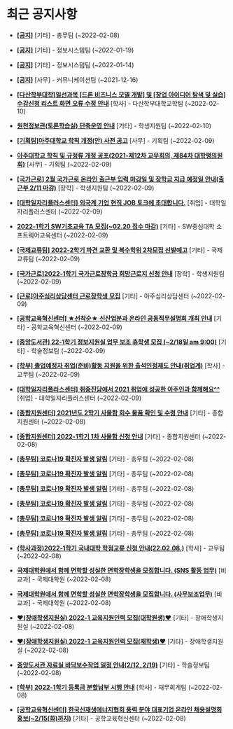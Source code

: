 # 최근 공지사항

* **[[공지]](http://ajou.ac.kr/kr/ajou/notice.do?mode=view&amp;articleNo=180493&amp;article.offset=0&amp;articleLimit=30)**
 [기타] - 총무팀 (~2022-02-08)

* **[[공지]](http://ajou.ac.kr/kr/ajou/notice.do?mode=view&amp;articleNo=179802&amp;article.offset=0&amp;articleLimit=30)**
 [기타] - 정보시스템팀 (~2022-01-19)

* **[[공지]](http://ajou.ac.kr/kr/ajou/notice.do?mode=view&amp;articleNo=179594&amp;article.offset=0&amp;articleLimit=30)**
 [기타] - 정보시스템팀 (~2022-01-14)

* **[[공지]](http://ajou.ac.kr/kr/ajou/notice.do?mode=view&amp;articleNo=147976&amp;article.offset=0&amp;articleLimit=30)**
 [사무] - 커뮤니케이션팀 (~2021-12-16)

* **[[다산학부대학]일선과목 [드론 비즈니스 모델 개발] 및 [창업 아이디어 탐색 및 실습] 수강신청 리스트 화면 오류 수정 안내](http://ajou.ac.kr/kr/ajou/notice.do?mode=view&amp;articleNo=180573&amp;article.offset=0&amp;articleLimit=30)**
 [학사] - 다산학부대학교학팀 (~2022-02-10)

* **[원천정보관(토론학습실) 단축운영 안내](http://ajou.ac.kr/kr/ajou/notice.do?mode=view&amp;articleNo=180571&amp;article.offset=0&amp;articleLimit=30)**
 [기타] - 학생지원팀 (~2022-02-10)

* **[[기획팀]아주대학교 학칙 개정(안) 사전 공고](http://ajou.ac.kr/kr/ajou/notice.do?mode=view&amp;articleNo=180568&amp;article.offset=0&amp;articleLimit=30)**
 [사무] - 기획팀 (~2022-02-09)

* **[아주대학교 학칙 및 규정류 개정 공포(2021-제12차 교무회의, 제84차 대학평의원회)](http://ajou.ac.kr/kr/ajou/notice.do?mode=view&amp;articleNo=180566&amp;article.offset=0&amp;articleLimit=30)**
 [사무] - 기획팀 (~2022-02-09)

* **[[국가근로] 2월 국가근로 온라인 출근부 입력 마감일 및 장학금 지급 예정일 안내(출근부 2/11 마감)](http://ajou.ac.kr/kr/ajou/notice.do?mode=view&amp;articleNo=180564&amp;article.offset=0&amp;articleLimit=30)**
 [장학] - 학생지원팀 (~2022-02-09)

* **[[대학일자리플러스센터] 외국계 기업 현직 JOB 토크에 초대합니다.](http://ajou.ac.kr/kr/ajou/notice.do?mode=view&amp;articleNo=180563&amp;article.offset=0&amp;articleLimit=30)**
 [취업] - 대학일자리플러스센터 (~2022-02-09)

* **[2022-1학기 SW기초교육 TA 모집(~02.20 접수 마감)](http://ajou.ac.kr/kr/ajou/notice.do?mode=view&amp;articleNo=180562&amp;article.offset=0&amp;articleLimit=30)**
 [기타] - SW중심대학 소프트웨어교육센터 (~2022-02-09)

* **[[국제교류팀] 2022-2학기 파견 교환 및 복수학위 2차모집 선발예고](http://ajou.ac.kr/kr/ajou/notice.do?mode=view&amp;articleNo=180552&amp;article.offset=0&amp;articleLimit=30)**
 [기타] - 국제교류팀 (~2022-02-09)

* **[[국가근로]2022-1학기 국가근로장학금 희망근로지 신청 안내](http://ajou.ac.kr/kr/ajou/notice.do?mode=view&amp;articleNo=180551&amp;article.offset=0&amp;articleLimit=30)**
 [장학] - 학생지원팀 (~2022-02-09)

* **[[근로]아주심리상담센터 근로장학생 모집](http://ajou.ac.kr/kr/ajou/notice.do?mode=view&amp;articleNo=180537&amp;article.offset=0&amp;articleLimit=30)**
 [기타] - 아주심리상담센터 (~2022-02-09)

* **[[공학교육혁신센터] ★선착순★ 신산업분과 온라인 공동직무설명회 개최 안내](http://ajou.ac.kr/kr/ajou/notice.do?mode=view&amp;articleNo=180536&amp;article.offset=0&amp;articleLimit=30)**
 [기타] - 공학교육혁신센터 (~2022-02-09)

* **[[중앙도서관] 22-1학기 정보지원실 업무 보조 휴학생 모집 (~2/18일 am 9:00)](http://ajou.ac.kr/kr/ajou/notice.do?mode=view&amp;articleNo=180525&amp;article.offset=0&amp;articleLimit=30)**
 [기타] - 학술정보팀 (~2022-02-09)

* **[[학부] 졸업예정자 취업(준비)활동 지원을 위한 출석인정제도 안내(취업계)](http://ajou.ac.kr/kr/ajou/notice.do?mode=view&amp;articleNo=180519&amp;article.offset=0&amp;articleLimit=30)**
 [학사] - 교무팀 (~2022-02-09)

* **[[대학일자리플러스센터] 취중진담에서 2021 취업에 성공한 아주인과 함께해요^^](http://ajou.ac.kr/kr/ajou/notice.do?mode=view&amp;articleNo=180511&amp;article.offset=0&amp;articleLimit=30)**
 [취업] - 대학일자리플러스센터 (~2022-02-09)

* **[[종합지원센터] 2021년도 2학기 사물함 회수 물품 확인 및 수령 안내](http://ajou.ac.kr/kr/ajou/notice.do?mode=view&amp;articleNo=180504&amp;article.offset=0&amp;articleLimit=30)**
 [기타] - 종합지원센터 (~2022-02-08)

* **[[종합지원센터] 2022-1학기 1차 사물함 신청 안내](http://ajou.ac.kr/kr/ajou/notice.do?mode=view&amp;articleNo=180503&amp;article.offset=0&amp;articleLimit=30)**
 [기타] - 종합지원센터 (~2022-02-08)

* **[[총무팀] 코로나19 확진자 발생 알림](http://ajou.ac.kr/kr/ajou/notice.do?mode=view&amp;articleNo=180494&amp;article.offset=0&amp;articleLimit=30)**
 [기타] - 총무팀 (~2022-02-08)

* **[[총무팀] 코로나19 확진자 발생 알림](http://ajou.ac.kr/kr/ajou/notice.do?mode=view&amp;articleNo=180492&amp;article.offset=0&amp;articleLimit=30)**
 [기타] - 총무팀 (~2022-02-08)

* **[[총무팀] 코로나19 확진자 발생 알림](http://ajou.ac.kr/kr/ajou/notice.do?mode=view&amp;articleNo=180491&amp;article.offset=0&amp;articleLimit=30)**
 [기타] - 총무팀 (~2022-02-08)

* **[[총무팀] 코로나19 확진자 발생 알림](http://ajou.ac.kr/kr/ajou/notice.do?mode=view&amp;articleNo=180490&amp;article.offset=0&amp;articleLimit=30)**
 [기타] - 총무팀 (~2022-02-08)

* **[[총무팀] 코로나19 확진자 발생 알림](http://ajou.ac.kr/kr/ajou/notice.do?mode=view&amp;articleNo=180489&amp;article.offset=0&amp;articleLimit=30)**
 [기타] - 총무팀 (~2022-02-08)

* **[[총무팀] 코로나19 확진자 발생 알림](http://ajou.ac.kr/kr/ajou/notice.do?mode=view&amp;articleNo=180487&amp;article.offset=0&amp;articleLimit=30)**
 [기타] - 총무팀 (~2022-02-08)

* **[(학사과정)2022-1학기 국내대학 학점교류 신청 안내(22.02.08.)](http://ajou.ac.kr/kr/ajou/notice.do?mode=view&amp;articleNo=180484&amp;article.offset=0&amp;articleLimit=30)**
 [학사] - 교무팀 (~2022-02-08)

* **[국제대학원에서 함께 면학할 성실한 면학장학생을 모집합니다. (SNS 활동 업무)](http://ajou.ac.kr/kr/ajou/notice.do?mode=view&amp;articleNo=180482&amp;article.offset=0&amp;articleLimit=30)**
 [비교과] - 국제대학원 (~2022-02-08)

* **[국제대학원에서 함께 면학할 성실한 면학장학생을 모집합니다. (사무보조업무)](http://ajou.ac.kr/kr/ajou/notice.do?mode=view&amp;articleNo=180479&amp;article.offset=0&amp;articleLimit=30)**
 [비교과] - 국제대학원 (~2022-02-08)

* **[♥(장애학생지원실) 2022-1 교육지원인력 모집(대학원생)♥](http://ajou.ac.kr/kr/ajou/notice.do?mode=view&amp;articleNo=180475&amp;article.offset=0&amp;articleLimit=30)**
 [기타] - 장애학생지원실 (~2022-02-08)

* **[♥(장애학생지원실) 2022-1 교육지원인력 모집(재학생)♥](http://ajou.ac.kr/kr/ajou/notice.do?mode=view&amp;articleNo=180471&amp;article.offset=0&amp;articleLimit=30)**
 [기타] - 장애학생지원실 (~2022-02-08)

* **[중앙도서관 자료실 바닥보수작업 일정 안내(2/12, 2/19)](http://ajou.ac.kr/kr/ajou/notice.do?mode=view&amp;articleNo=180469&amp;article.offset=0&amp;articleLimit=30)**
 [기타] - 학술정보팀 (~2022-02-08)

* **[[학부] 2022-1학기 등록금 분할납부 시행 안내](http://ajou.ac.kr/kr/ajou/notice.do?mode=view&amp;articleNo=180467&amp;article.offset=0&amp;articleLimit=30)**
 [학사] - 재무회계팀 (~2022-02-08)

* **[[공학교육혁신센터] 한국신재생에너지협회 풍력 분야 대표기업 온라인 채용설명회 홍보(~2/15(화)까지)](http://ajou.ac.kr/kr/ajou/notice.do?mode=view&amp;articleNo=180466&amp;article.offset=0&amp;articleLimit=30)**
 [기타] - 공학교육혁신센터 (~2022-02-08)
